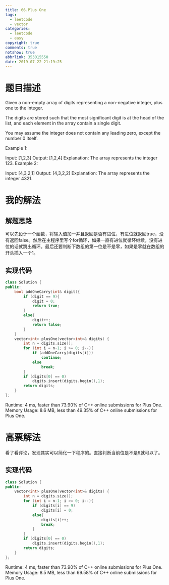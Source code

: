 ```yaml
---
title: 66.Plus One
tags:
  - leetcode
  - vector
categories:
  - leetcode
  - easy
copyright: true
comments: true
notshow: true
abbrlink: 353015550
date: 2019-07-22 21:19:25
---
```

# 题目描述
Given a non-empty array of digits representing a non-negative integer, plus one to the integer.

The digits are stored such that the most significant digit is at the head of the list, and each element in the array contain a single digit.

You may assume the integer does not contain any leading zero, except the number 0 itself.

Example 1:

Input: [1,2,3]
Output: [1,2,4]
Explanation: The array represents the integer 123.
Example 2:

Input: [4,3,2,1]
Output: [4,3,2,2]
Explanation: The array represents the integer 4321.
# 我的解法
## 解题思路
可以先设计一个函数，将输入值加一并且返回是否有进位，有进位就返回true，没有返回false。然后在主程序里写个for循环，如果一直有进位就循环继续，没有进位的话就跳出循环。最后还要判断下数组的第一位是不是零，如果是零就在数组的开头插入一个1。
## 实现代码
```C++
class Solution {
public:
    bool addOneCarry(int& digit){
        if (digit == 9){
            digit = 0;
            return true;
        }
        else{
            digit++;
            return false;
        }
    }
    vector<int> plusOne(vector<int>& digits) {
        int n = digits.size();
        for (int i = n-1; i >= 0; i--){
            if (addOneCarry(digits[i]))
                continue;
            else
                break;
        }
        if (digits[0] == 0)
            digits.insert(digits.begin(),1);
        return digits;
    }
};
```
Runtime: 4 ms, faster than 73.90% of C++ online submissions for Plus One.
Memory Usage: 8.6 MB, less than 49.35% of C++ online submissions for Plus One.
# 高票解法
看了看评论，发现其实可以简化一下程序的。直接判断当前位是不是9就可以了。
## 实现代码
```C++
class Solution {
public:
    vector<int> plusOne(vector<int>& digits) {
        int n = digits.size();
        for (int i = n-1; i >= 0; i--){
            if (digits[i] == 9)
                digits[i] = 0;
            else{
                digits[i]++;
                break;
            }
        }
        if (digits[0] == 0)
            digits.insert(digits.begin(),1);
        return digits;
    }
};
```

Runtime: 4 ms, faster than 73.90% of C++ online submissions for Plus One.
Memory Usage: 8.5 MB, less than 69.58% of C++ online submissions for Plus One.

